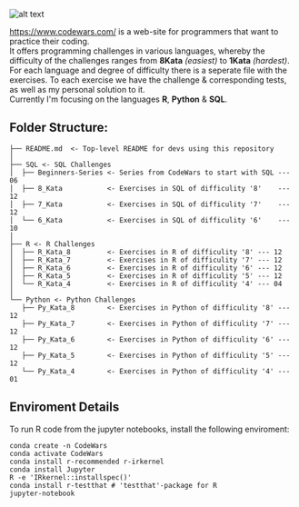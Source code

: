 ![alt text](https://w7.pngwing.com/pngs/477/603/png-transparent-codewars-button-icon.png)  
  
https://www.codewars.com/ is a web-site for programmers that want to practice their coding.  
It offers programming challenges in various languages, whereby the difficulty of the challenges ranges from **8Kata** *(easiest)* to **1Kata** *(hardest)*.   
For each language and degree of difficulty there is a seperate file with the exercises. To each exercise we have the challenge & corresponding tests, as well as my personal solution to it.    
Currently I'm focusing on the languages **R**, **Python** & **SQL**.

## Folder Structure:
```
├── README.md  <- Top-level README for devs using this repository
│
├── SQL <- SQL Challenges 
│  ├── Beginners-Series <- Series from CodeWars to start with SQL --- 06 
│  ├── 8_Kata           <- Exercises in SQL of difficulity '8'    --- 12
│  ├── 7_Kata           <- Exercises in SQL of difficulity '7'    --- 12
│  └── 6_Kata           <- Exercises in SQL of difficulity '6'    --- 10
│
├── R <- R Challenges
│  ├── R_Kata_8         <- Exercises in R of difficulity '8' --- 12
│  ├── R_Kata_7         <- Exercises in R of difficulity '7' --- 12
│  ├── R_Kata_6         <- Exercises in R of difficulity '6' --- 12  
│  ├── R_Kata_5         <- Exercises in R of difficulity '5' --- 12
│  └── R_Kata_4         <- Exercises in R of difficulity '4' --- 04
│
└── Python <- Python Challenges  
   ├── Py_Kata_8        <- Exercises in Python of difficulity '8' --- 12
   ├── Py_Kata_7        <- Exercises in Python of difficulity '7' --- 12 
   ├── Py_Kata_6        <- Exercises in Python of difficulity '6' --- 12
   ├── Py_Kata_5        <- Exercises in Python of difficulity '5' --- 12
   └── Py_Kata_4        <- Exercises in Python of difficulity '4' --- 01 
```
## Enviroment Details
To run R code from the jupyter notebooks, install the following enviroment:
```
conda create -n CodeWars
conda activate CodeWars
conda install r-recommended r-irkernel
conda install Jupyter
R -e 'IRkernel::installspec()'
conda install r-testthat # 'testthat'-package for R
jupyter-notebook 
```